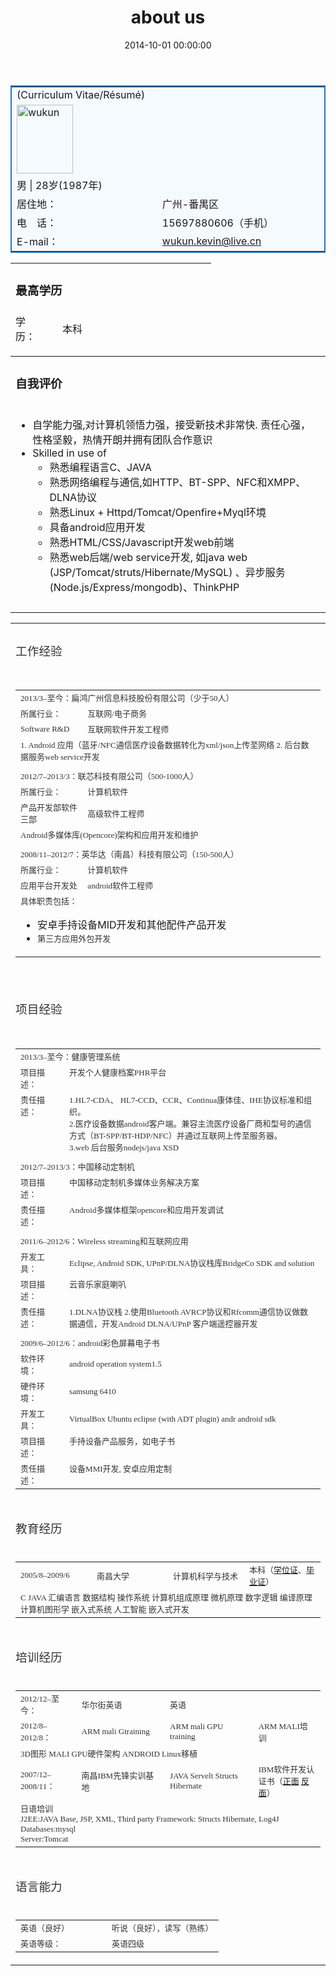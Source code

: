 ﻿---
layout: post
title:  "about us"
date:   2014-10-01 00:00:00
categories: story
---
<table style="border: #3076BC 2px solid; background: #F5FAFE;" border="0" width="97%" cellspacing="0" cellpadding="0" align="center">
<tbody>
<tr>
<td>(Curriculum Vitae/Résumé)</td>
</tr>
<tr>
<td colspan="4" width="17%"><a href="http://www.diwumeng.com/wukun/wp-content/uploads/2014/07/wukun.png" class="broken_link"><img class="alignnone wp-image-106 size-medium" src="http://www.diwumeng.com/wukun/wp-content/uploads/2014/08/wukun.png" alt="wukun" width="90" height="110" /></a></td>
</tr>
<tr>
<td colspan="4" height="20">男 | 28岁(1987年)</td>
</tr>
<tr>
<td height="20">居住地：</td>
<td colspan="3" height="20">广州-番禺区</td>
</tr>
<tr>
<td height="20">电　话：</td>
<td colspan="3" height="20">15697880606（手机）</td>
</tr>
<tr>
<td height="20">E-mail：</td>
<td colspan="3" height="20"><a class="blue1" href="mailto:wukun.kevin@live.cn ">wukun.kevin@live.cn</a></td>
</tr>
</tbody>
</table>
<table style="height: 133px;" border="0" width="97%" cellspacing="0" cellpadding="0" align="center">
<tbody>
<tr>
<td colspan="2">
<h3>最高学历</h3>
</td>
</tr>
<tr>
<td width="59">学　历：</td>
<td width="230">本科</td>
</tr>
<tr>
<td>专　业：</td>
<td>计算机科学与技术</td>
</tr>
<tr>
<td height="22">学　校：</td>
<td>南昌大学</td>
</tr>
</tbody>
</table>
<table border="0" width="97%" cellspacing="0" cellpadding="0" align="center">
<tbody>
<tr>
<td align="left" valign="middle">
<h3>自我评价</h3>
</td>
</tr>
<tr>
<td valign="top">
<ul>
<li>自学能力强,对计算机领悟力强，接受新技术非常快. 责任心强，性格坚毅，热情开朗并拥有团队合作意识</li>
<li>Skilled in use of
<ul>
<li>熟悉编程语言C、JAVA</li>
<li>熟悉网络编程与通信,如HTTP、BT-SPP、NFC和XMPP、DLNA协议</li>
<li>熟悉Linux + Httpd/Tomcat/Openfire+Myql环境</li>
<li>具备android应用开发</li>
<li>熟悉HTML/CSS/Javascript开发web前端</li>
<li>熟悉web后端/web service开发, 如java web (JSP/Tomcat/struts/Hibernate/MySQL) 、异步服务(Node.js/Express/mongodb)、ThinkPHP</li>
</ul>
</li>
</ul>
</td>
</tr>
<tr>
<td align="left" valign="middle" height="10"></td>
</tr>
</tbody>
</table>
<table border="0" width="97%" cellspacing="0" cellpadding="0" align="center">
<tbody>
<tr>
<td align="left" valign="middle">
<h3><span style="color: #333333; font-family: Georgia, 'Times New Roman', 'Bitstream Charter', Times, serif;"><span style="font-weight: normal;">工作经验</span></span></h3>
</td>
</tr>
<tr>
<td align="left" valign="middle" height="10"><span style="color: #333333; font-family: Georgia, 'Times New Roman', 'Bitstream Charter', Times, serif; font-size: small;"> </span></td>
</tr>
<tr>
<td align="left" valign="middle">
<table cellspacing="0" cellpadding="0">
<tbody>
<tr>
<td class="text_left" colspan="2"><span style="color: #333333; font-family: Georgia, 'Times New Roman', 'Bitstream Charter', Times, serif; font-size: small;">2013/3&#8211;至今：扁鸿广州信息科技股份有限公司（少于50人）</span></td>
</tr>
<tr>
<td class="text_left" width="22%"><span style="color: #333333; font-family: Georgia, 'Times New Roman', 'Bitstream Charter', Times, serif; font-size: small;">所属行业：</span></td>
<td class="text" width="78%"><span style="color: #333333; font-family: Georgia, 'Times New Roman', 'Bitstream Charter', Times, serif; font-size: small;">互联网/电子商务</span></td>
</tr>
<tr>
<td class="text_left"><span style="color: #333333; font-family: Georgia, 'Times New Roman', 'Bitstream Charter', Times, serif; font-size: small;">Software R&amp;D</span></td>
<td class="text"><span style="color: #333333; font-family: Georgia, 'Times New Roman', 'Bitstream Charter', Times, serif; font-size: small;">互联网软件开发工程师</span></td>
</tr>
<tr>
<td colspan="2" valign="top"><span style="color: #333333; font-family: Georgia, 'Times New Roman', 'Bitstream Charter', Times, serif; font-size: small;">1. Android 应用（蓝牙/NFC通信医疗设备数据转化为xml/json上传至网络 2. 后台数据服务web service开发</span></td>
</tr>
<tr>
<td colspan="2" height="5"><span style="color: #333333; font-family: Georgia, 'Times New Roman', 'Bitstream Charter', Times, serif; font-size: small;"> </span></td>
</tr>
<tr>
<td colspan="2"><span style="color: #333333; font-family: Georgia, 'Times New Roman', 'Bitstream Charter', Times, serif; font-size: small;">2012/7&#8211;2013/3：联芯科技有限公司（500-1000人）</span></td>
</tr>
<tr>
<td class="text_left" width="22%"><span style="color: #333333; font-family: Georgia, 'Times New Roman', 'Bitstream Charter', Times, serif; font-size: small;">所属行业：</span></td>
<td class="text" width="78%"><span style="color: #333333; font-family: Georgia, 'Times New Roman', 'Bitstream Charter', Times, serif; font-size: small;">计算机软件</span></td>
</tr>
<tr>
<td class="text_left"><span style="color: #333333; font-family: Georgia, 'Times New Roman', 'Bitstream Charter', Times, serif; font-size: small;">产品开发部软件三部</span></td>
<td class="text"><span style="color: #333333; font-family: Georgia, 'Times New Roman', 'Bitstream Charter', Times, serif; font-size: small;">高级软件工程师</span></td>
</tr>
<tr>
<td id="Cur_Val" colspan="2" valign="top"><span style="color: #333333; font-family: Georgia, 'Times New Roman', 'Bitstream Charter', Times, serif; font-size: small;">Android多媒体库(Opencore)架构和应用开发和维护</span></td>
</tr>
<tr>
<td colspan="2" height="5"><span style="color: #333333; font-family: Georgia, 'Times New Roman', 'Bitstream Charter', Times, serif; font-size: small;"> </span></td>
</tr>
<tr>
<td class="text_left" colspan="2"><span style="color: #333333; font-family: Georgia, 'Times New Roman', 'Bitstream Charter', Times, serif; font-size: small;">2008/11&#8211;2012/7：英华达（南昌）科技有限公司（150-500人）</span></td>
</tr>
<tr>
<td class="text_left" width="22%"><span style="color: #333333; font-family: Georgia, 'Times New Roman', 'Bitstream Charter', Times, serif; font-size: small;">所属行业：</span></td>
<td class="text" width="78%"><span style="color: #333333; font-family: Georgia, 'Times New Roman', 'Bitstream Charter', Times, serif; font-size: small;">计算机软件</span></td>
</tr>
<tr>
<td class="text_left"><span style="color: #333333; font-family: Georgia, 'Times New Roman', 'Bitstream Charter', Times, serif; font-size: small;">应用平台开发处</span></td>
<td class="text"><span style="color: #333333; font-family: Georgia, 'Times New Roman', 'Bitstream Charter', Times, serif; font-size: small;">android软件工程师</span></td>
</tr>
<tr>
<td colspan="2" valign="top"><span style="color: #333333; font-family: Georgia, 'Times New Roman', 'Bitstream Charter', Times, serif; font-size: small;">具体职责包括：</span></p>
<ul>
<li>安卓手持设备MID开发和其他配件产品开发</li>
<li><span style="color: #333333; font-family: Georgia, 'Times New Roman', 'Bitstream Charter', Times, serif; font-size: small;">第三方应用外包开发</span></li>
</ul>
</td>
</tr>
</tbody>
</table>
</td>
</tr>
<tr>
<td align="left" valign="middle" height="20"><span style="color: #333333; font-family: Georgia, 'Times New Roman', 'Bitstream Charter', Times, serif; font-size: small;"> </span></td>
</tr>
<tr>
<td class="cvtitle" align="left" valign="middle">
<h3><span style="color: #333333; font-family: Georgia, 'Times New Roman', 'Bitstream Charter', Times, serif;"><span style="font-weight: normal;">项目经验</span></span></h3>
</td>
</tr>
<tr>
<td align="left" valign="middle" height="10"><span style="color: #333333; font-family: Georgia, 'Times New Roman', 'Bitstream Charter', Times, serif; font-size: small;"> </span></td>
</tr>
<tr>
<td align="left" valign="middle">
<table class="table_set" border="0" width="100%" cellspacing="0" cellpadding="0">
<tbody>
<tr>
<td class="text_left" colspan="2"><span style="color: #333333; font-family: Georgia, 'Times New Roman', 'Bitstream Charter', Times, serif; font-size: small;">2013/3&#8211;至今：健康管理系统</span></td>
</tr>
<tr>
<td class="text_left" valign="top" width="16%"><span style="color: #333333; font-family: Georgia, 'Times New Roman', 'Bitstream Charter', Times, serif; font-size: small;">项目描述：</span></td>
<td id="Cur_Val" valign="top" width="84%"><span style="color: #333333; font-family: Georgia, 'Times New Roman', 'Bitstream Charter', Times, serif; font-size: small;">开发个人健康档案PHR平台</span></td>
</tr>
<tr>
<td class="text_left" valign="top"><span style="color: #333333; font-family: Georgia, 'Times New Roman', 'Bitstream Charter', Times, serif; font-size: small;">责任描述：</span></td>
<td id="Cur_Val" valign="top"><span style="color: #333333; font-family: Georgia, 'Times New Roman', 'Bitstream Charter', Times, serif; font-size: small;">1.HL7-CDA、 HL7-CCD、CCR、Continua康体佳、IHE协议标准和组织。<br />
2.医疗设备数据android客户端。兼容主流医疗设备厂商和型号的通信方式（BT-SPP/BT-HDP/NFC）并通过互联网上传至服务器。<br />
3.web 后台服务nodejs/java XSD</span></td>
</tr>
<tr>
<td colspan="2"><span style="color: #333333; font-family: Georgia, 'Times New Roman', 'Bitstream Charter', Times, serif; font-size: small;"> </span></td>
</tr>
<tr>
<td class="text_left" colspan="2"><span style="color: #333333; font-family: Georgia, 'Times New Roman', 'Bitstream Charter', Times, serif; font-size: small;">2012/7&#8211;2013/3：中国移动定制机</span></td>
</tr>
<tr>
<td class="text_left" valign="top" width="16%"><span style="color: #333333; font-family: Georgia, 'Times New Roman', 'Bitstream Charter', Times, serif; font-size: small;">项目描述：</span></td>
<td id="Cur_Val" valign="top" width="84%"><span style="color: #333333; font-family: Georgia, 'Times New Roman', 'Bitstream Charter', Times, serif; font-size: small;">中国移动定制机多媒体业务解决方案</span></td>
</tr>
<tr>
<td class="text_left" valign="top"><span style="color: #333333; font-family: Georgia, 'Times New Roman', 'Bitstream Charter', Times, serif; font-size: small;">责任描述：</span></td>
<td id="Cur_Val" valign="top"><span style="color: #333333; font-family: Georgia, 'Times New Roman', 'Bitstream Charter', Times, serif; font-size: small;">Android多媒体框架opencore和应用开发调试</span></td>
</tr>
<tr>
<td colspan="2"><span style="color: #333333; font-family: Georgia, 'Times New Roman', 'Bitstream Charter', Times, serif; font-size: small;"> </span></td>
</tr>
<tr>
<td class="text_left" colspan="2"><span style="color: #333333; font-family: Georgia, 'Times New Roman', 'Bitstream Charter', Times, serif; font-size: small;">2011/6&#8211;2012/6：Wireless streaming和互联网应用</span></td>
</tr>
<tr>
<td class="text_left" valign="top"><span style="color: #333333; font-family: Georgia, 'Times New Roman', 'Bitstream Charter', Times, serif; font-size: small;">开发工具：</span></td>
<td class="text"><span style="color: #333333; font-family: Georgia, 'Times New Roman', 'Bitstream Charter', Times, serif; font-size: small;">Eclipse, Android SDK, UPnP/DLNA协议栈库BridgeCo SDK and solution</span></td>
</tr>
<tr>
<td class="text_left" valign="top" width="16%"><span style="color: #333333; font-family: Georgia, 'Times New Roman', 'Bitstream Charter', Times, serif; font-size: small;">项目描述：</span></td>
<td id="Cur_Val" valign="top" width="84%"><span style="color: #333333; font-family: Georgia, 'Times New Roman', 'Bitstream Charter', Times, serif; font-size: small;">云音乐家庭喇叭</span></td>
</tr>
<tr>
<td class="text_left" valign="top"><span style="color: #333333; font-family: Georgia, 'Times New Roman', 'Bitstream Charter', Times, serif; font-size: small;">责任描述：</span></td>
<td id="Cur_Val" valign="top"><span style="color: #333333; font-family: Georgia, 'Times New Roman', 'Bitstream Charter', Times, serif; font-size: small;">1.DLNA协议栈 2.使用Bluetooth AVRCP协议和Rfcomm通信协议做数据通信，开发Android DLNA/UPnP 客户端遥控器开发</span></td>
</tr>
<tr>
<td colspan="2"><span style="color: #333333; font-family: Georgia, 'Times New Roman', 'Bitstream Charter', Times, serif; font-size: small;"> </span></td>
</tr>
<tr>
<td class="text_left" colspan="2"><span style="color: #333333; font-family: Georgia, 'Times New Roman', 'Bitstream Charter', Times, serif; font-size: small;">2009/6&#8211;2012/6：android彩色屏幕电子书</span></td>
</tr>
<tr>
<td class="text_left" valign="top"><span style="color: #333333; font-family: Georgia, 'Times New Roman', 'Bitstream Charter', Times, serif; font-size: small;">软件环境：</span></td>
<td class="text"><span style="color: #333333; font-family: Georgia, 'Times New Roman', 'Bitstream Charter', Times, serif; font-size: small;">android operation system1.5</span></td>
</tr>
<tr>
<td class="text_left" valign="top"><span style="color: #333333; font-family: Georgia, 'Times New Roman', 'Bitstream Charter', Times, serif; font-size: small;">硬件环境：</span></td>
<td class="text"><span style="color: #333333; font-family: Georgia, 'Times New Roman', 'Bitstream Charter', Times, serif; font-size: small;">samsung 6410</span></td>
</tr>
<tr>
<td class="text_left" valign="top"><span style="color: #333333; font-family: Georgia, 'Times New Roman', 'Bitstream Charter', Times, serif; font-size: small;">开发工具：</span></td>
<td class="text"><span style="color: #333333; font-family: Georgia, 'Times New Roman', 'Bitstream Charter', Times, serif; font-size: small;">VirtualBox Ubuntu eclipse (with ADT plugin) andr android sdk</span></td>
</tr>
<tr>
<td class="text_left" valign="top" width="16%"><span style="color: #333333; font-family: Georgia, 'Times New Roman', 'Bitstream Charter', Times, serif; font-size: small;">项目描述：</span></td>
<td id="Cur_Val" valign="top" width="84%"><span style="color: #333333; font-family: Georgia, 'Times New Roman', 'Bitstream Charter', Times, serif; font-size: small;">手持设备产品服务，如电子书</span></td>
</tr>
<tr>
<td class="text_left" valign="top"><span style="color: #333333; font-family: Georgia, 'Times New Roman', 'Bitstream Charter', Times, serif; font-size: small;">责任描述：</span></td>
<td id="Cur_Val" valign="top"><span style="color: #333333; font-family: Georgia, 'Times New Roman', 'Bitstream Charter', Times, serif; font-size: small;">设备MMI开发, 安卓应用定制</span></td>
</tr>
</tbody>
</table>
</td>
</tr>
<tr>
<td class="cvtitle" align="left" valign="middle">
<h3><span style="color: #333333; font-family: Georgia, 'Times New Roman', 'Bitstream Charter', Times, serif;"><span style="font-weight: normal;">教育经历</span></span></h3>
</td>
</tr>
<tr>
<td align="left" valign="middle">
<table class="table_set" border="0" width="100%" cellspacing="0" cellpadding="0">
<tbody>
<tr>
<td width="25%"><span style="color: #333333; font-family: Georgia, 'Times New Roman', 'Bitstream Charter', Times, serif; font-size: small;">2005/8&#8211;2009/6</span></td>
<td width="25%"><span style="color: #333333; font-family: Georgia, 'Times New Roman', 'Bitstream Charter', Times, serif; font-size: small;">南昌大学</span></td>
<td width="25%"><span style="color: #333333; font-family: Georgia, 'Times New Roman', 'Bitstream Charter', Times, serif; font-size: small;">计算机科学与技术</span></td>
<td width="25%"><span style="color: #333333; font-family: Georgia, 'Times New Roman', 'Bitstream Charter', Times, serif; font-size: small;">本科（<a title="学位证" href="http://www.diwumeng.com/wukun/wp-content/uploads/2014/08/%E5%AD%A6%E5%A3%AB%E5%AD%A6%E4%BD%8D%E8%AF%81%E4%B9%A6.jpg">学位证</a>、<a title="毕业证" href="http://www.diwumeng.com/wukun/wp-content/uploads/2014/08/%E5%AD%A6%E5%A3%AB%E5%AD%A6%E4%BD%8D%E8%AF%81%E4%B9%A6.jpg">毕业证</a>）</span></td>
</tr>
<tr>
<td id="Cur_Val" colspan="4" valign="top" height="30"><span style="color: #333333; font-family: Georgia, 'Times New Roman', 'Bitstream Charter', Times, serif; font-size: small;">C JAVA 汇编语言 数据结构 操作系统 计算机组成原理 微机原理 数字逻辑 编译原理 计算机图形学 嵌入式系统 人工智能 嵌入式开发</span></td>
</tr>
</tbody>
</table>
</td>
</tr>
<tr>
<td class="cvtitle" align="left" valign="middle">
<h3><span style="color: #333333; font-family: Georgia, 'Times New Roman', 'Bitstream Charter', Times, serif;"><span style="font-weight: normal;">培训经历</span></span></h3>
</td>
</tr>
<tr>
<td align="left" valign="middle">
<table class="table_set" border="0" width="100%" cellspacing="0" cellpadding="0">
<tbody>
<tr>
<td class="text_left" width="20%"><span style="color: #333333; font-family: Georgia, 'Times New Roman', 'Bitstream Charter', Times, serif; font-size: small;">2012/12&#8211;至今：</span></td>
<td class="text" width="29%"><span style="color: #333333; font-family: Georgia, 'Times New Roman', 'Bitstream Charter', Times, serif; font-size: small;">华尔街英语</span></td>
<td class="text" width="29%"><span style="color: #333333; font-family: Georgia, 'Times New Roman', 'Bitstream Charter', Times, serif; font-size: small;">英语</span></td>
<td class="text" width="22%"><span style="color: #333333; font-family: Georgia, 'Times New Roman', 'Bitstream Charter', Times, serif; font-size: small;"> </span></td>
</tr>
<tr>
<td class="text_left" width="20%"><span style="color: #333333; font-family: Georgia, 'Times New Roman', 'Bitstream Charter', Times, serif; font-size: small;">2012/8&#8211;2012/8：</span></td>
<td class="text" width="29%"><span style="color: #333333; font-family: Georgia, 'Times New Roman', 'Bitstream Charter', Times, serif; font-size: small;">ARM mali Gtraining</span></td>
<td class="text" width="29%"><span style="color: #333333; font-family: Georgia, 'Times New Roman', 'Bitstream Charter', Times, serif; font-size: small;">ARM mali GPU training</span></td>
<td class="text" width="22%"><span style="color: #333333; font-family: Georgia, 'Times New Roman', 'Bitstream Charter', Times, serif; font-size: small;">ARM MALI培训</span></td>
</tr>
<tr>
<td id="Cur_Val" colspan="4" valign="top"><span style="color: #333333; font-family: Georgia, 'Times New Roman', 'Bitstream Charter', Times, serif; font-size: small;">3D图形 MALI GPU硬件架构 ANDROID Linux移植</span></td>
</tr>
<tr>
<td class="text_left" width="20%"><span style="color: #333333; font-family: Georgia, 'Times New Roman', 'Bitstream Charter', Times, serif; font-size: small;">2007/12&#8211;2008/11：</span></td>
<td class="text" width="29%"><span style="color: #333333; font-family: Georgia, 'Times New Roman', 'Bitstream Charter', Times, serif; font-size: small;">南昌IBM先锋实训基地</span></td>
<td class="text" width="29%"><span style="color: #333333; font-family: Georgia, 'Times New Roman', 'Bitstream Charter', Times, serif; font-size: small;">JAVA Servelt Structs Hibernate</span></td>
<td class="text" width="22%"><span style="color: #333333; font-family: Georgia, 'Times New Roman', 'Bitstream Charter', Times, serif; font-size: small;">IBM软件开发认证书（<a title="ibm01" href="http://www.diwumeng.com/wukun/wp-content/uploads/2014/08/%E5%AD%A6%E5%A3%AB%E5%AD%A6%E4%BD%8D%E8%AF%81%E4%B9%A6.jpg">正面</a> <a title="ibm02" href="http://www.diwumeng.com/wukun/wp-content/uploads/2014/08/%E5%AD%A6%E5%A3%AB%E5%AD%A6%E4%BD%8D%E8%AF%81%E4%B9%A6.jpg">反面</a>）</span></td>
</tr>
<tr>
<td id="Cur_Val" colspan="4" valign="top"><span style="color: #333333; font-family: Georgia, 'Times New Roman', 'Bitstream Charter', Times, serif; font-size: small;">日语培训<br />
J2EE:JAVA Base, JSP, XML, Third party Framework: Structs Hibernate, Log4J<br />
Databases:mysql<br />
Server:Tomcat</span></td>
</tr>
</tbody>
</table>
</td>
</tr>
<tr>
<td class="cvtitle" align="left" valign="middle">
<h3><span style="color: #333333; font-family: Georgia, 'Times New Roman', 'Bitstream Charter', Times, serif;"><span style="font-weight: normal;">语言能力</span></span></h3>
</td>
</tr>
<tr>
<td align="left" valign="middle">
<table border="0" width="97%" cellspacing="0" cellpadding="0">
<tbody>
<tr>
<td class="text_left" width="130"><span style="color: #333333; font-family: Georgia, 'Times New Roman', 'Bitstream Charter', Times, serif; font-size: small;">英语（良好）</span></td>
<td class="text"><span style="color: #333333; font-family: Georgia, 'Times New Roman', 'Bitstream Charter', Times, serif; font-size: small;">听说（良好），读写（熟练）</span></td>
</tr>
<tr>
<td class="text_left" width="130"><span style="color: #333333; font-family: Georgia, 'Times New Roman', 'Bitstream Charter', Times, serif; font-size: small;">英语等级：</span></td>
<td class="text"><span style="color: #333333; font-family: Georgia, 'Times New Roman', 'Bitstream Charter', Times, serif; font-size: small;">英语四级</span></td>
</tr>
</tbody>
</table>
</td>
</tr>
</tbody>
</table>
